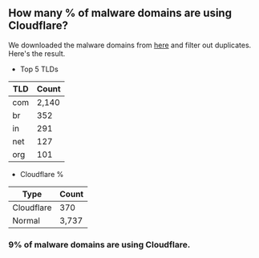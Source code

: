## How many % of malware domains are using Cloudflare?


We downloaded the malware domains from [here](https://urlhaus.abuse.ch) and filter out duplicates.
Here's the result.


[//]: # (start replacement)


- Top 5 TLDs

| TLD | Count |
| --- | --- |
| com | 2,140 |
| br | 352 |
| in | 291 |
| net | 127 |
| org | 101 |


- Cloudflare %

| Type | Count |
| --- | --- |
| Cloudflare | 370 |
| Normal | 3,737 |


### 9% of malware domains are using Cloudflare.